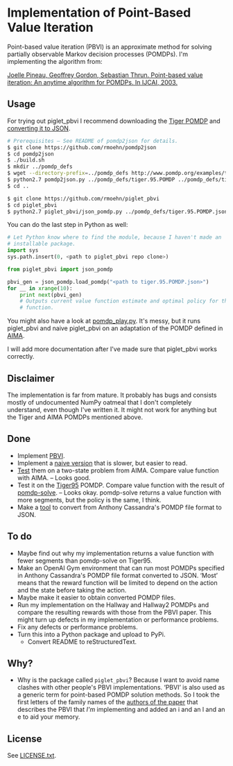 Implementation of Point-Based Value Iteration
=============================================

Point-based value iteration (PBVI) is an approximate method for solving
partially observable Markov decision processes (POMDPs). I'm implementing the
algorithm from:

<a href="#pbvi-article"></a>
[Joelle Pineau, Geoffrey Gordon, Sebastian Thrun. Point-based value iteration:
An anytime algorithm for POMDPs. In IJCAI,
2003.](https://www.ri.cmu.edu/pub_files/pub4/pineau_joelle_2003_3/pineau_joelle_2003_3.pdf)


Usage
-----

For trying out piglet_pbvi I recommend downloading the [Tiger
POMDP](http://www.pomdp.org/examples/tiger.95.POMDP) and [converting it to
JSON](https://github.com/rmoehn/pomdp2json).

```bash
# Prerequisites – See README of pomdp2json for details.
$ git clone https://github.com/rmoehn/pomdp2json
$ cd pomdp2json
$ ./build.sh
$ mkdir ../pomdp_defs
$ wget --directory-prefix=../pomdp_defs http://www.pomdp.org/examples/tiger.95.POMDP
$ python2.7 pomdp2json.py ../pomdp_defs/tiger.95.POMDP ../pomdp_defs/tiger.95.POMDP.json
$ cd ..

$ git clone https://github.com/rmoehn/piglet_pbvi
$ cd piglet_pbvi
$ python2.7 piglet_pbvi/json_pomdp.py ../pomdp_defs/tiger.95.POMDP.json
```

You can do the last step in Python as well:

```python
# Let Python know where to find the module, because I haven't made an
# installable package.
import sys
sys.path.insert(0, <path to piglet_pbvi repo clone>)

from piglet_pbvi import json_pomdp

pbvi_gen = json_pomdp.load_pomdp("<path to tiger.95.POMDP.json>")
for __ in xrange(10):
    print next(pbvi_gen)
    # Outputs current value function estimate and optimal policy for that value
    # function.
```

You might also have a look at [pomdp_play.py](pomdp_play.py). It's messy, but it
runs piglet_pbvi and naive piglet_pbvi on an adaptation of the POMDP defined in
[AIMA](http://aima.cs.berkeley.edu/).

I will add more documentation after I've made sure that piglet_pbvi works
correctly.


Disclaimer
----------

The implementation is far from mature. It probably has bugs and consists mostly
of undocumented NumPy oatmeal that I don't completely understand, even though
I've written it. It might not work for anything but the Tiger and AIMA POMDPs
mentioned above.


Done
----

- Implement [PBVI](piglet_pbvi/pbvi.py).
- Implement a [naive version](piglet_pbvi/naive_pbvi.py) that is slower, but
  easier to read.
- [Test](pomdp_play.py) them on a two-state problem from AIMA. Compare value
  function with AIMA. – Looks good.
- Test it on the [Tiger95](http://www.pomdp.org/examples/) POMDP. Compare value
  function with the result of
  [pomdp-solve](http://www.pomdp.org/code/index.html). – Looks okay. pomdp-solve
  returns a value function with more segments, but the policy is the same, I
  think.
- Make a [tool](https://github.com/rmoehn/pomdp2json) to convert from Anthony
  Cassandra's POMDP file format to JSON.


To do
-----

- Maybe find out why my implementation returns a value function with fewer
  segments than pomdp-solve on Tiger95.
- Make an OpenAI Gym environment that can run most POMDPs specified in Anthony
  Cassandra's POMDP file format converted to JSON. ‘Most’ means that the reward
  function will be limited to depend on the action and the state before taking
  the action.
- Maybe make it easier to obtain converted POMDP files.
- Run my implementation on the Hallway and Hallway2 POMDPs and compare the
  resulting rewards with those from the PBVI paper. This might turn up defects
  in my implementation or performance problems.
- Fix any defects or performance problems.
- Turn this into a Python package and upload to PyPi.
  - Convert README to reStructuredText.


Why?
----

- Why is the package called `piglet_pbvi`? Because I want to avoid name clashes
  with other people's PBVI implementations. ‘PBVI’ is also used as a generic
  term for point-based POMDP solution methods. So I took the first letters of
  the family names of the [authors of the paper](#pbvi-article) that describes
  the PBVI that *I'm* implementing and added an i and an l and an e to aid your
  memory.


License
-------

See [LICENSE.txt](LICENSE.txt).
